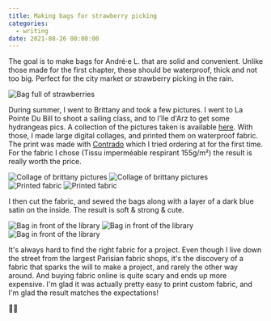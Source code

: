 ```yaml
---
title: Making bags for strawberry picking
categories:
  - writing
date: 2021-08-26 00:00:00
---
```


The goal is to make bags for André·e L. that are solid and convenient. Unlike those made for the first chapter, these should be waterproof, thick and not too big. Perfect for the city market or strawberry picking in the rain.

<img src="https://live.staticflickr.com/65535/51403386027_87bee15a9e_z.jpg" alt="Bag full of strawberries">

During summer, I went to Brittany and took a few pictures. I went to La Pointe Du Bill to shoot a sailing class, and to l'île d'Arz to get some hydrangeas pics. A collection of the pictures taken is available <a href="https://guillaumemeigniez.me/photos/brittanySummer2021" >here</a>. With those, I made large digital collages, and printed them on waterproof fabric. The print was made with <a href="https://www.contrado.fr" rel="noreferrer">Contrado</a> which I tried ordering at for the first time. For the fabric I chose (Tissu imperméable respirant 155g/m²) the result is really worth the price.

<div class="photo-album">
    <div class="images-row images-row-2">
        <img src="https://live.staticflickr.com/65535/51404396438_4d9d1a1fa1.jpg" alt="Collage of brittany pictures">
        <img src="https://live.staticflickr.com/65535/51404890054_86a17e1284.jpg" alt="Collage of brittany pictures">
    </div>
    <div class="images-row images-row-2">
        <img src="https://live.staticflickr.com/65535/51404153531_2fa35e847e.jpg" alt="Printed fabric">
        <img src="https://live.staticflickr.com/65535/51405132290_37dcce0ecf.jpg" alt="Printed fabric">
    </div>
</div>

I then cut the fabric, and sewed the bags along with a layer of a dark blue satin on the inside. The  result is soft & strong & cute.

<div class="photo-album">
    <div class="images-row images-row-3">
        <img src="https://live.staticflickr.com/65535/51404150716_d31c4cf813.jpg" alt="Bag in front of the library">
        <img src="https://live.staticflickr.com/65535/51404412563_f4d1047e91.jpg" alt="Bag in front of the library">
        <img src="https://live.staticflickr.com/65535/51405129815_60446b82aa.jpg" alt="Bag in front of the library">
    </div>
</div>

It's always hard to find the right fabric for a project. Even though I live down the street from the largest Parisian fabric shops, it's the discovery of a fabric that sparks the will to make a project, and rarely the other way around. And buying fabric online is quite scary and ends up more expensive. I'm glad it was actually pretty easy to print custom fabric, and I'm glad the result matches the expectations!

🙋‍♂️